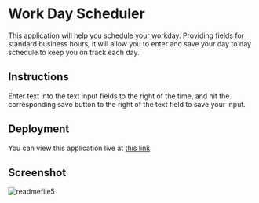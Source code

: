 # Work Day Scheduler 

This application will help you schedule your workday. Providing fields for standard business hours, it will allow you to enter and save your day to day schedule to keep you on track each day. 

## Instructions 

Enter text into the text input fields to the right of the time, and hit the corresponding save button to the right of the text field to save your input. 

## Deployment

You can view this application live at [this link](https://maxholzmann.github.io/work-day-scheduler/)

## Screenshot
![readmefile5](https://user-images.githubusercontent.com/16532491/200677980-bb53f240-2a66-4bec-9060-3b4807ce7565.PNG)

